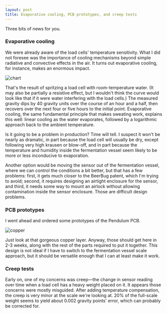 ```yaml
---
layout: post
title: Evaporative cooling, PCB prototypes, and creep tests
---
```


Three bits of news for you.

### Evaporative cooling
We were already aware of the load cells' temperature sensitivity. What I did not foresee was the importance of cooling mechanisms beyond simple radiative and convective effects in the air. It turns out evaporative cooling, for instance, makes an enormous impact.

![chart](https://i.imgur.com/ri3IZFz.png)

That's the result of spritzing a load cell with room-temperature water. (It may also be partially a resistive effect, but I wouldn't think the curve would look like that if it were water interfering with the load cells.) The measured gravity dips by 40 gravity units over the course of an hour and a half, then recovers over the next four or five hours to the initial point. Evaporative cooling, the same fundamental principle that makes sweating work, explains this well: linear cooling as the water evaporates, followed by a logarithmic approach back to the ambient temperature.

Is it going to be a problem in production? Time will tell. I suspect it won't be nearly as dramatic, in part because the load cell will usually be dry, except following very high krausen or blow-off, and in part because the temperature and humidity inside the fermentation vessel seem likely to be more or less inconducive to evaporation.

Another option would be moving the sensor out of the fermentation vessel, where we can control the conditions a bit better, but that has a few problems: first, it gets much closer to the BeerBug patent, which I'm trying to avoid; second, it requires designing an airtight enclosure for the sensor, and third, it needs some way to mount an airlock without allowing contamination inside the sensor enclosure. Those are difficult design problems.

### PCB prototypes
I went ahead and ordered some prototypes of the Pendulum PCB.

![copper](https://i.imgur.com/asGaZkE.png)

Just look at that gorgeous copper layer. Anyway, those should get here in 2-3 weeks, along with the rest of the parts required to put it together. This design is not ideal if I have to switch to the fermentation vessel scale approach, but it should be versatile enough that I can at least make it work.

### Creep tests
Early on, one of my concerns was creep—the change in sensor reading over time when a load cell has a heavy weight placed on it. It appears those concerns were mostly misguided. After adding temperature compensation, the creep is very minor at the scale we're looking at. 20% of the full-scale weight seems to yield about 0.002 gravity points' error, which can probably be corrected for.
